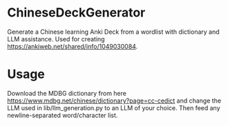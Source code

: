 # ChineseDeckGenerator
Generate a Chinese learning Anki Deck from a wordlist with dictionary and LLM assistance. Used for creating https://ankiweb.net/shared/info/1049030084.

# Usage
Download the MDBG dictionary from here https://www.mdbg.net/chinese/dictionary?page=cc-cedict and change the LLM used in lib/llm_generation.py to an LLM of your choice. Then feed any newline-separated word/character list.
